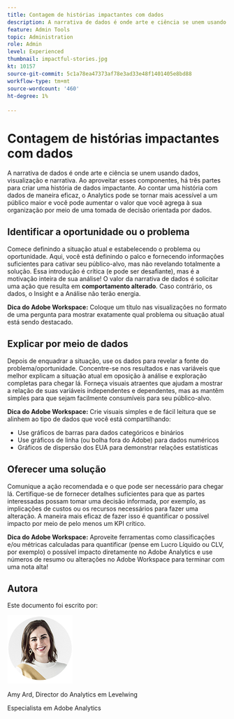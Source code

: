 ```yaml
---
title: Contagem de histórias impactantes com dados
description: A narrativa de dados é onde arte e ciência se unem usando dados, visualização e narrativa.  Ao aproveitar esses componentes, há três partes para criar uma história de dados impactante. Ao contar uma história com dados de maneira eficaz, o Analytics pode se tornar mais acessível para um público-alvo maior e você pode aumentar o valor que você agrega à sua organização por meio de uma tomada de decisão orientada por dados.
feature: Admin Tools
topic: Administration
role: Admin
level: Experienced
thumbnail: impactful-stories.jpg
kt: 10157
source-git-commit: 5c1a78ea47373af78e3ad33e48f1401405e8bd88
workflow-type: tm+mt
source-wordcount: '460'
ht-degree: 1%

---
```



# Contagem de histórias impactantes com dados

A narrativa de dados é onde arte e ciência se unem usando dados, visualização e narrativa.  Ao aproveitar esses componentes, há três partes para criar uma história de dados impactante. Ao contar uma história com dados de maneira eficaz, o Analytics pode se tornar mais acessível a um público maior e você pode aumentar o valor que você agrega à sua organização por meio de uma tomada de decisão orientada por dados.

## Identificar a oportunidade ou o problema

Comece definindo a situação atual e estabelecendo o problema ou oportunidade. Aqui, você está definindo o palco e fornecendo informações suficientes para cativar seu público-alvo, mas não revelando totalmente a solução. Essa introdução é crítica (e pode ser desafiante), mas é a motivação inteira de sua análise!  O valor da narrativa de dados é solicitar uma ação que resulta em **comportamento alterado**. Caso contrário, os dados, o Insight e a Análise não terão energia.

**Dica do Adobe Workspace:** Coloque um título nas visualizações no formato de uma pergunta para mostrar exatamente qual problema ou situação atual está sendo destacado.

## Explicar por meio de dados

Depois de enquadrar a situação, use os dados para revelar a fonte do problema/oportunidade. Concentre-se nos resultados e nas variáveis que melhor explicam a situação atual em oposição à análise e exploração completas para chegar lá.  Forneça visuais atraentes que ajudam a mostrar a relação de suas variáveis independentes e dependentes, mas as mantêm simples para que sejam facilmente consumíveis para seu público-alvo.

**Dica do Adobe Workspace:**
Crie visuais simples e de fácil leitura que se alinhem ao tipo de dados que você está compartilhando:

* Use gráficos de barras para dados categóricos e binários
* Use gráficos de linha (ou bolha fora do Adobe) para dados numéricos
* Gráficos de dispersão dos EUA para demonstrar relações estatísticas

## Oferecer uma solução

Comunique a ação recomendada e o que pode ser necessário para chegar lá.  Certifique-se de fornecer detalhes suficientes para que as partes interessadas possam tomar uma decisão informada, por exemplo, as implicações de custos ou os recursos necessários para fazer uma alteração. A maneira mais eficaz de fazer isso é quantificar o possível impacto por meio de pelo menos um KPI crítico.

**Dica do Adobe Workspace:** Aproveite ferramentas como classificações e/ou métricas calculadas para quantificar (pense em Lucro Líquido ou CLV, por exemplo) o possível impacto diretamente no Adobe Analytics e use números de resumo ou alterações no Adobe Workspace para terminar com uma nota alta!

## Autora

Este documento foi escrito por:

![Amy Ard](assets/amy-ard-headshot-small.png)

Amy Ard, Director do Analytics em Levelwing

Especialista em Adobe Analytics
